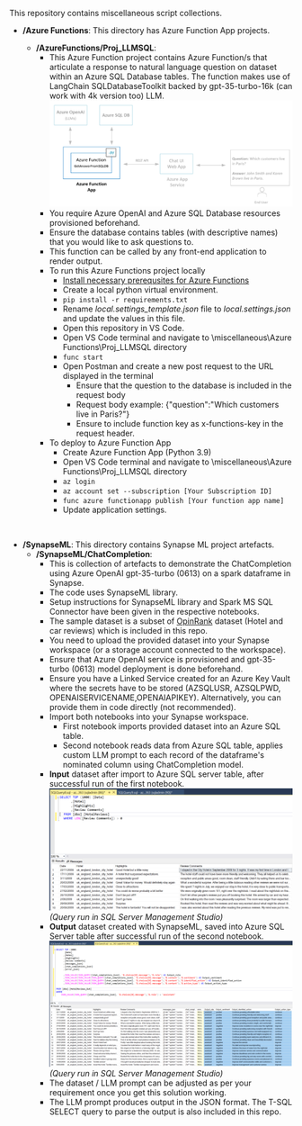 This repository contains miscellaneous script collections.

- <b>/Azure Functions</b>: This directory has Azure Function App projects. 

    - <b>/AzureFunctions/Proj_LLMSQL</b>: 
        - This Azure Function project contains Azure Function/s that articulate a response to natural language question on dataset within an Azure SQL Database tables. The function makes use of LangChain SQLDatabaseToolkit backed by gpt-35-turbo-16k (can work with 4k version too) LLM.
        ![](images/GetAnswersFromSQLDB.png)
        - You require Azure OpenAI and Azure SQL Database resources provisioned beforehand.
        - Ensure the database contains tables (with descriptive names) that you would like to ask questions to.
        - This function can be called by any front-end application to render output.
        - To run this Azure Functions project locally
            - [Install necessary prerequsites for Azure Functions](https://learn.microsoft.com/en-us/azure/azure-functions/create-first-function-cli-python?tabs=bash%2Cazure-cli&pivots=python-mode-configuration)
            - Create a local python virtual environment.
            - ```pip install -r requirements.txt```
            - Rename _local.settings_template.json_ file to _local.settings.json_ and update the values in this file.
            - Open this repository in VS Code.
            - Open VS Code terminal and navigate to \miscellaneous\Azure Functions\Proj_LLMSQL directory
            - ```func start```
            - Open Postman and create a new post request to the URL displayed in the terminal
                - Ensure that the question to the database is included in the request body
                - Request body example: {"question":"Which customers live in Paris?"}
                - Ensure to include function key as x-functions-key in the request header.
        - To deploy to Azure Function App
            - Create Azure Function App (Python 3.9)
            - Open VS Code terminal and navigate to \miscellaneous\Azure Functions\Proj_LLMSQL directory
            - ```az login```
            - ```az account set --subscription [Your Subscription ID]```
            - ```func azure functionapp publish [Your function app name]```
            - Update application settings. 

<br>

- <b>/SynapseML</b>: This directory contains Synapse ML project artefacts.
    - <b>/SynapseML/ChatCompletion</b>: 
        - This is collection of artefacts to demonstrate the ChatCompletion using Azure OpenAI gpt-35-turbo (0613) on a spark dataframe in Synapse.
        - The code uses SynapseML library.
        - Setup instructions for SynapseML library and Spark MS SQL Connector have been given in the respective notebooks.
        - The sample dataset is a subset of [OpinRank](https://archive.ics.uci.edu/ml/machine-learning-databases/00205/) dataset (Hotel and car reviews) which is included in this repo.
        - You need to upload the provided dataset into your Synapse workspace (or a storage account connected to the workspace).
        - Ensure that Azure OpenAI service is provisioned and gpt-35-turbo (0613) model deployment is done beforehand.
        - Ensure you have a Linked Service created for an Azure Key Vault where the secrets have to be stored (AZSQLUSR, AZSQLPWD, OPENAISERVICENAME,OPENAIAPIKEY). Alternatively, you can provide them in code directly (not recommended).
        - Import both notebooks into your Synapse workspace.
            - First notebook imports provided dataset into an Azure SQL table.
            - Second notebook reads data from Azure SQL table, applies custom LLM prompt to each record of the dataframe's nominated column using ChatCompletion model.
        - <b>Input</b> dataset after import to Azure SQL server table, after successful run of the first notebook.         
            ![](images/AzureSQLInputDataset.png)
            _(Query run in SQL Server Management Studio)_
        - <b>Output</b> dataset created with SynapseML, saved into Azure SQL Server table after successful run of the second notebook.
            ![](images/AzureSQLLLMOutput.png)
            _(Query run in SQL Server Management Studio)_
        - The dataset / LLM prompt can be adjusted as per your requirement once you get this solution working.
        - The LLM prompt produces output in the JSON format. The T-SQL SELECT query to parse the output is also included in this repo.


